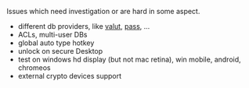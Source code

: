 Issues which need investigation or are hard in some aspect.

- different db providers, like [valut](vaultproject.io), [pass](http://www.passwordstore.org/), ...
- ACLs, multi-user DBs
- global auto type hotkey
- unlock on secure Desktop
- test on windows hd display (but not mac retina), win mobile, android, chromeos
- external crypto devices support